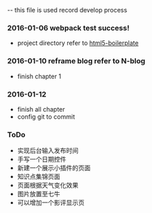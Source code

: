 -- this file is used record develop process

###  2016-01-06 webpack test success!
   * project directory refer to [html5-boilerplate](https://github.com/h5bp/html5-boilerplate)

### 2016-01-10 reframe blog refer to N-blog
  * finish chapter 1

### 2016-01-12
  * finish all chapter
  * config git to commit

### ToDo
* 实现后台输入发布时间
* 手写一个日期控件
* 新建一个展示小插件的页面
* 知识点集锦页面
* 页面根据天气变化效果
* 图片放置至七牛
* 可以增加一个影评显示页
           

